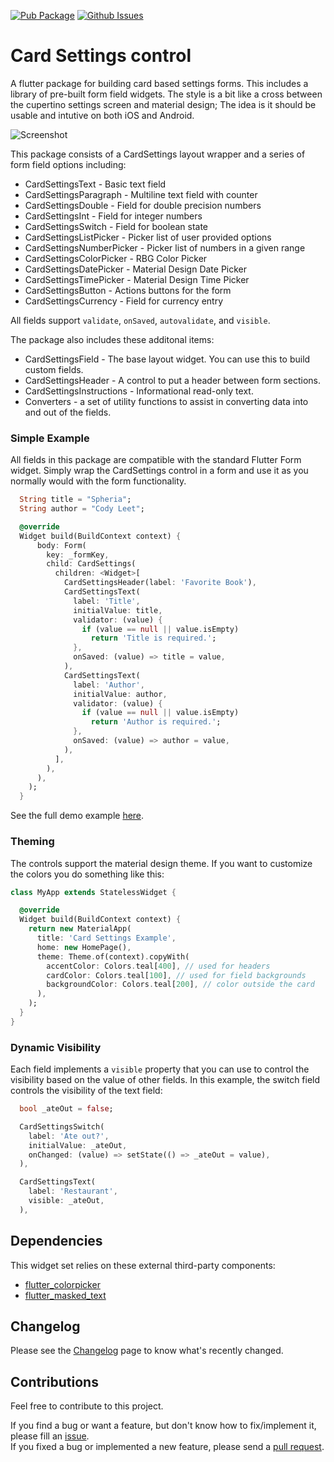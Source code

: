 [![Pub Package](https://img.shields.io/pub/v/card_settings.svg)](https://pub.dartlang.org/packages/card_settings)
[![Github Issues](http://githubbadges.herokuapp.com/codegrue/card_settings/issues.svg)](https://github.com/codegrue/card_settings/issues)


# Card Settings control

A flutter package for building card based settings forms. This includes a library of pre-built form field widgets. The style is a bit like a cross between 
the cupertino settings screen and material design; The idea is it should be usable and intutive on both iOS and Android.

![Screenshot](https://github.com/codegrue/card_settings/blob/master/images/example.gif)

This package consists of a CardSettings layout wrapper and a series of form field options including:

- CardSettingsText - Basic text field
- CardSettingsParagraph - Multiline text field with counter
- CardSettingsDouble - Field for double precision numbers
- CardSettingsInt - Field for integer numbers
- CardSettingsSwitch - Field for boolean state 
- CardSettingsListPicker - Picker list of user provided options
- CardSettingsNumberPicker - Picker list of numbers in a given range
- CardSettingsColorPicker - RBG Color Picker
- CardSettingsDatePicker - Material Design Date Picker
- CardSettingsTimePicker - Material Design Time Picker
- CardSettingsButton - Actions buttons for the form
- CardSettingsCurrency - Field for currency entry

All fields support `validate`, `onSaved`, `autovalidate`, and `visible`.

The package also includes these additonal items:

- CardSettingsField - The base layout widget. You can use this to build custom fields.
- CardSettingsHeader - A control to put a header between form sections.
- CardSettingsInstructions - Informational read-only text.
- Converters - a set of utility functions to assist in converting data into and out of the fields.

### Simple Example

All fields in this package are compatible with the standard Flutter Form widget. Simply wrap the CardSettings control in a form and use it as you normally would with the form functionality.

``` dart
  String title = "Spheria";
  String author = "Cody Leet";

  @override
  Widget build(BuildContext context) {
      body: Form(
        key: _formKey,
        child: CardSettings(
          children: <Widget>[
            CardSettingsHeader(label: 'Favorite Book'),
            CardSettingsText(
              label: 'Title',
              initialValue: title,
              validator: (value) {
                if (value == null || value.isEmpty)
                  return 'Title is required.';
              },
              onSaved: (value) => title = value,
            ),
            CardSettingsText(
              label: 'Author',
              initialValue: author,
              validator: (value) {
                if (value == null || value.isEmpty)
                  return 'Author is required.';
              },
              onSaved: (value) => author = value,
            ),
          ],
        ),
      ),
    );
  }            
```

See the full demo example [here](https://pub.dartlang.org/packages/card_settings#-example-tab-).

### Theming

The controls support the material design theme. If you want to customize the colors you do something like this:

``` dart
class MyApp extends StatelessWidget {

  @override
  Widget build(BuildContext context) {
    return new MaterialApp(
      title: 'Card Settings Example',
      home: new HomePage(),
      theme: Theme.of(context).copyWith(
        accentColor: Colors.teal[400], // used for headers
        cardColor: Colors.teal[100], // used for field backgrounds
        backgroundColor: Colors.teal[200], // color outside the card
      ),
    );
  }
}

```

### Dynamic Visibility

Each field implements a `visible` property that you can use to control the visibility based on the value of other fields. In this example, the switch field controls the visibility of the text field:

``` dart
  bool _ateOut = false;

  CardSettingsSwitch(
    label: 'Ate out?',
    initialValue: _ateOut,
    onChanged: (value) => setState(() => _ateOut = value),
  ),

  CardSettingsText(
    label: 'Restaurant',
    visible: _ateOut,
  ),
```

## Dependencies

This widget set relies on these external third-party components:

- [flutter_colorpicker](https://pub.dartlang.org/packages/flutter_colorpicker)
- [flutter_masked_text](https://pub.dartlang.org/packages/flutter_masked_text)

## Changelog

Please see the [Changelog](https://github.com/codegrue/card_settings/blob/master/CHANGELOG.md) page to know what's recently changed.

## Contributions

Feel free to contribute to this project.

If you find a bug or want a feature, but don't know how to fix/implement it, please fill an [issue](https://github.com/codegrue/card_settings/issues).  
If you fixed a bug or implemented a new feature, please send a [pull request](https://github.com/codegrue/card_settings/pulls).
